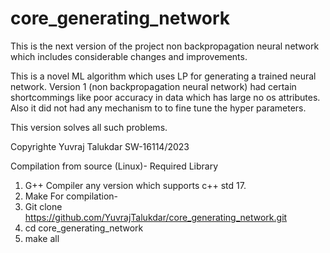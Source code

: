 # core_generating_network
This is the next version of the project non backpropagation neural network which includes considerable changes and improvements.

This is a novel ML algorithm which uses LP for generating a trained neural network.
Version 1 (non backpropagation neural network) had certain shortcommings like poor accuracy in data which has large no os attributes. Also it did not had 
any mechanism to to fine tune the hyper parameters. 

This version solves all such problems.

Copyrighte Yuvraj Talukdar SW-16114/2023


Compilation from source (Linux)-
Required Library
1. G++ Compiler any version which supports c++ std 17.
2. Make
For compilation-
1. Git clone https://github.com/YuvrajTalukdar/core_generating_network.git
2. cd core_generating_network
3. make all
